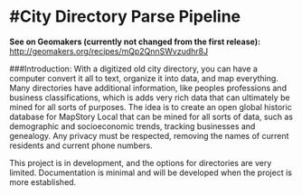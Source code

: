 #City Directory Parse Pipeline
========================
<b>See on Geomakers (currently not changed from the first release):</b>
<br>http://geomakers.org/recipes/mQp2QnnSWvzudhr8J

###Introduction:
With a digitized old city directory, you can have a computer convert it all to text, organize it into data, and map everything. Many directories have additional information, like peoples professions and business classifications, which is adds very rich data that can ultimately be mined for all sorts of purposes. The idea is to create an open global historic database for MapStory Local that can be mined for all sorts of data, such as demographic and socioeconomic trends, tracking businesses and genealogy. Any privacy must be respected, removing the names of current residents and current phone numbers.

This project is in development, and the options for directories are very limited. Documentation is minimal and will be developed when the project is more established.
